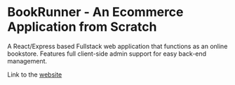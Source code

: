 # **BookRunner - An Ecommerce Application from Scratch**

A React/Express based Fullstack web application that functions as an online bookstore. Features full client-side admin support for easy back-end management.

Link to the [website](https://glacial-reef-43810.herokuapp.com/)
